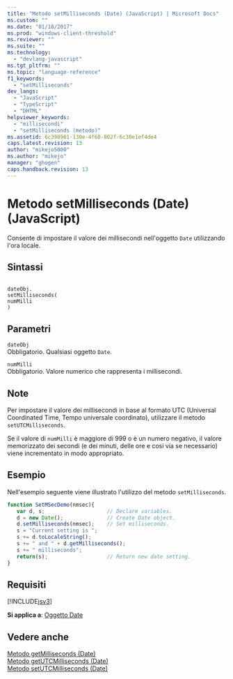 ```yaml
---
title: "Metodo setMilliseconds (Date) (JavaScript) | Microsoft Docs"
ms.custom: ""
ms.date: "01/18/2017"
ms.prod: "windows-client-threshold"
ms.reviewer: ""
ms.suite: ""
ms.technology: 
  - "devlang-javascript"
ms.tgt_pltfrm: ""
ms.topic: "language-reference"
f1_keywords: 
  - "setMilliseconds"
dev_langs: 
  - "JavaScript"
  - "TypeScript"
  - "DHTML"
helpviewer_keywords: 
  - "millisecondi"
  - "setMilliseconds (metodo)"
ms.assetid: 6c398961-130e-4f60-802f-6c30e1ef4de4
caps.latest.revision: 13
author: "mikejo5000"
ms.author: "mikejo"
manager: "ghogen"
caps.handback.revision: 13
---
```

# Metodo setMilliseconds (Date) (JavaScript)
Consente di impostare il valore dei millisecondi nell'oggetto `Date` utilizzando l'ora locale.  
  
## Sintassi  
  
```  
  
dateObj.  
setMilliseconds(  
numMilli  
)   
```  
  
## Parametri  
 `dateObj`  
 Obbligatorio.  Qualsiasi oggetto `Date`.  
  
 `numMilli`  
 Obbligatorio.  Valore numerico che rappresenta i millisecondi.  
  
## Note  
 Per impostare il valore dei millisecondi in base al formato UTC \(Universal Coordinated Time, Tempo universale coordinato\), utilizzare il metodo `setUTCMilliseconds`.  
  
 Se il valore di `numMilli` è maggiore di 999 o è un numero negativo, il valore memorizzato dei secondi \(e dei minuti, delle ore e così via se necessario\) viene incrementato in modo appropriato.  
  
## Esempio  
 Nell'esempio seguente viene illustrato l'utilizzo del metodo `setMilliseconds`.  
  
```javascript  
function SetMSecDemo(nmsec){  
   var d, s;                    // Declare variables.  
   d = new Date();              // Create Date object.  
   d.setMilliseconds(nmsec);    // Set milliseconds.  
   s = "Current setting is ";  
   s += d.toLocaleString();  
   s += " and " + d.getMilliseconds();  
   s += " milliseconds";  
   return(s);                   // Return new date setting.  
}  
```  
  
## Requisiti  
 [!INCLUDE[jsv3](../../javascript/reference/includes/jsv3-md.md)]  
  
 **Si applica a**: [Oggetto Date](../../javascript/reference/date-object-javascript.md)  
  
## Vedere anche  
 [Metodo getMilliseconds \(Date\)](../../javascript/reference/getmilliseconds-method-date-javascript.md)   
 [Metodo getUTCMilliseconds \(Date\)](../../javascript/reference/getutcmilliseconds-method-date-javascript.md)   
 [Metodo setUTCMilliseconds \(Date\)](../../javascript/reference/setutcmilliseconds-method-date-javascript.md)